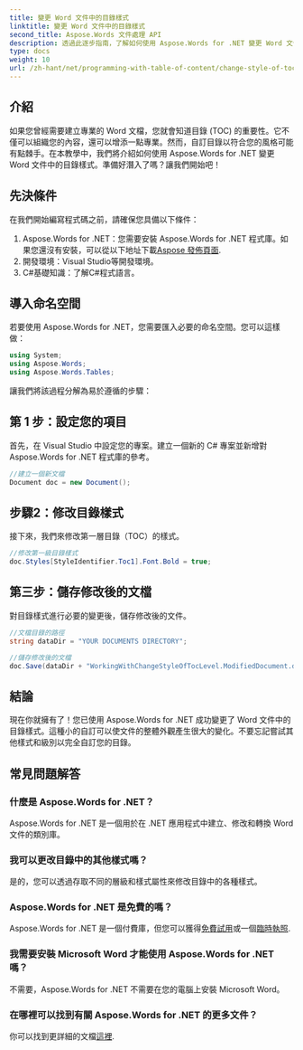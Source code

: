 ```yaml
---
title: 變更 Word 文件中的目錄樣式
linktitle: 變更 Word 文件中的目錄樣式
second_title: Aspose.Words 文件處理 API
description: 透過此逐步指南，了解如何使用 Aspose.Words for .NET 變更 Word 文件中的目錄樣式。輕鬆自訂您的目錄。
type: docs
weight: 10
url: /zh-hant/net/programming-with-table-of-content/change-style-of-toc-level/
---
```

## 介紹

如果您曾經需要建立專業的 Word 文檔，您就會知道目錄 (TOC) 的重要性。它不僅可以組織您的內容，還可以增添一點專業。然而，自訂目錄以符合您的風格可能有點棘手。在本教學中，我們將介紹如何使用 Aspose.Words for .NET 變更 Word 文件中的目錄樣式。準備好潛入了嗎？讓我們開始吧！

## 先決條件

在我們開始編寫程式碼之前，請確保您具備以下條件：

1.  Aspose.Words for .NET：您需要安裝 Aspose.Words for .NET 程式庫。如果您還沒有安裝，可以從以下地址下載[Aspose 發佈頁面](https://releases.aspose.com/words/net/).
2. 開發環境：Visual Studio等開發環境。
3. C#基礎知識：了解C#程式語言。

## 導入命名空間

若要使用 Aspose.Words for .NET，您需要匯入必要的命名空間。您可以這樣做：

```csharp
using System;
using Aspose.Words;
using Aspose.Words.Tables;
```

讓我們將該過程分解為易於遵循的步驟：

## 第 1 步：設定您的項目

首先，在 Visual Studio 中設定您的專案。建立一個新的 C# 專案並新增對 Aspose.Words for .NET 程式庫的參考。

```csharp
//建立一個新文檔
Document doc = new Document();
```

## 步驟2：修改目錄樣式

接下來，我們來修改第一層目錄（TOC）的樣式。

```csharp
//修改第一級目錄樣式
doc.Styles[StyleIdentifier.Toc1].Font.Bold = true;
```

## 第三步：儲存修改後的文檔

對目錄樣式進行必要的變更後，儲存修改後的文件。

```csharp
//文檔目錄的路徑
string dataDir = "YOUR DOCUMENTS DIRECTORY";

//儲存修改後的文檔
doc.Save(dataDir + "WorkingWithChangeStyleOfTocLevel.ModifiedDocument.docx");
```

## 結論

現在你就擁有了！您已使用 Aspose.Words for .NET 成功變更了 Word 文件中的目錄樣式。這種小的自訂可以使文件的整體外觀產生很大的變化。不要忘記嘗試其他樣式和級別以完全自訂您的目錄。

## 常見問題解答

### 什麼是 Aspose.Words for .NET？
Aspose.Words for .NET 是一個用於在 .NET 應用程式中建立、修改和轉換 Word 文件的類別庫。

### 我可以更改目錄中的其他樣式嗎？
是的，您可以透過存取不同的層級和樣式屬性來修改目錄中的各種樣式。

### Aspose.Words for .NET 是免費的嗎？
 Aspose.Words for .NET 是一個付費庫，但您可以獲得[免費試用](https://releases.aspose.com/)或一個[臨時執照](https://purchase.aspose.com/temporary-license/).

### 我需要安裝 Microsoft Word 才能使用 Aspose.Words for .NET 嗎？
不需要，Aspose.Words for .NET 不需要在您的電腦上安裝 Microsoft Word。

### 在哪裡可以找到有關 Aspose.Words for .NET 的更多文件？
你可以找到更詳細的文檔[這裡](https://reference.aspose.com/words/net/).